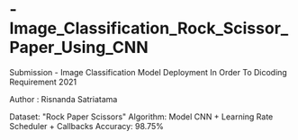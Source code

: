 # -Image_Classification_Rock_Scissor_Paper_Using_CNN

Submission - Image Classification Model Deployment In Order To Dicoding Requirement 2021

Author : Risnanda Satriatama

Dataset: "Rock Paper Scissors"
Algorithm: Model CNN + Learning Rate Scheduler + Callbacks
Accuracy: 98.75%
